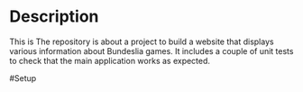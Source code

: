 
# Description
This is 
The repository is about a project to build a website that displays various information about Bundeslia games.
It includes a couple of unit tests to check that the main application works as expected.

#Setup

